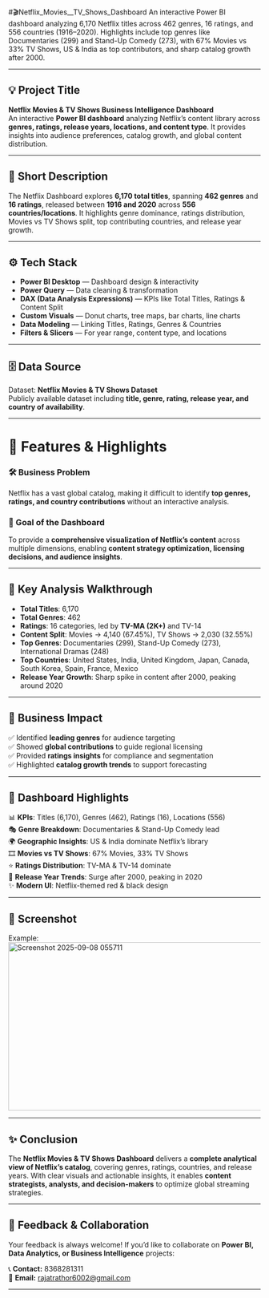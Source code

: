 #🎬Netflix_Movies__TV_Shows_Dashboard
An interactive Power BI dashboard analyzing 6,170 Netflix titles across 462 genres, 16 ratings, and 556 countries (1916–2020). Highlights include top genres like Documentaries (299) and Stand-Up Comedy (273), with 67% Movies vs 33% TV Shows, US &amp; India as top contributors, and sharp catalog growth after 2000.

---

## 💡 Project Title  
**Netflix Movies & TV Shows Business Intelligence Dashboard**  
An interactive **Power BI dashboard** analyzing Netflix’s content library across **genres, ratings, release years, locations, and content type**. It provides insights into audience preferences, catalog growth, and global content distribution.  

---

## 📝 Short Description  
The Netflix Dashboard explores **6,170 total titles**, spanning **462 genres** and **16 ratings**, released between **1916 and 2020** across **556 countries/locations**. It highlights genre dominance, ratings distribution, Movies vs TV Shows split, top contributing countries, and release year growth.  

---

## ⚙️ Tech Stack  
- **Power BI Desktop** — Dashboard design & interactivity  
- **Power Query** — Data cleaning & transformation  
- **DAX (Data Analysis Expressions)** — KPIs like Total Titles, Ratings & Content Split  
- **Custom Visuals** — Donut charts, tree maps, bar charts, line charts  
- **Data Modeling** — Linking Titles, Ratings, Genres & Countries  
- **Filters & Slicers** — For year range, content type, and locations  

---

## 🗄️ Data Source  
Dataset: **Netflix Movies & TV Shows Dataset**  
Publicly available dataset including **title, genre, rating, release year, and country of availability**.  

---

# 🚀 Features & Highlights  

### 🛠️ Business Problem  
Netflix has a vast global catalog, making it difficult to identify **top genres, ratings, and country contributions** without an interactive analysis.  

### 🎯 Goal of the Dashboard  
To provide a **comprehensive visualization of Netflix’s content** across multiple dimensions, enabling **content strategy optimization, licensing decisions, and audience insights**.  

---

## 🔎 Key Analysis Walkthrough  
- **Total Titles**: 6,170  
- **Total Genres**: 462  
- **Ratings**: 16 categories, led by **TV-MA (2K+)** and TV-14  
- **Content Split**: Movies → 4,140 (67.45%), TV Shows → 2,030 (32.55%)  
- **Top Genres**: Documentaries (299), Stand-Up Comedy (273), International Dramas (248)  
- **Top Countries**: United States, India, United Kingdom, Japan, Canada, South Korea, Spain, France, Mexico  
- **Release Year Growth**: Sharp spike in content after 2000, peaking around 2020  

---

## 💼 Business Impact  
✅ Identified **leading genres** for audience targeting  
✅ Showed **global contributions** to guide regional licensing  
✅ Provided **ratings insights** for compliance and segmentation  
✅ Highlighted **catalog growth trends** to support forecasting  

---

## 📌 Dashboard Highlights  
📊 **KPIs**: Titles (6,170), Genres (462), Ratings (16), Locations (556)  
🎭 **Genre Breakdown**: Documentaries & Stand-Up Comedy lead  
🌍 **Geographic Insights**: US & India dominate Netflix’s library  
🎞️ **Movies vs TV Shows**: 67% Movies, 33% TV Shows  
⭐ **Ratings Distribution**: TV-MA & TV-14 dominate  
📅 **Release Year Trends**: Surge after 2000, peaking in 2020  
✨ **Modern UI**: Netflix-themed red & black design  

---

## 📸 Screenshot  

Example:  
<img width="581" height="336" alt="Screenshot 2025-09-08 055711" src="https://github.com/user-attachments/assets/1dfe161e-9645-4f43-8f74-c8522560b1d2" />
  

---

## ✨ Conclusion  
The **Netflix Movies & TV Shows Dashboard** delivers a **complete analytical view of Netflix’s catalog**, covering genres, ratings, countries, and release years. With clear visuals and actionable insights, it enables **content strategists, analysts, and decision-makers** to optimize global streaming strategies.  

---

## 🤝 Feedback & Collaboration  
Your feedback is always welcome! If you’d like to collaborate on **Power BI, Data Analytics, or Business Intelligence** projects:  

📞 **Contact:** 8368281311  
📧 **Email:** rajatrathor6002@gmail.com  

---

